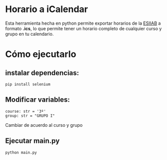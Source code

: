 # Horario a iCalendar

Esta herramienta hecha en python permite exportar horarios de la [ESIIAB](https://www.esiiab.uclm.es/grado/horarios.php?que=&curso=2024-25&submenu=2) a formato **.ics**, lo que permite tener un horario completo de cualquier curso y grupo en tu calendario.

# Cómo ejecutarlo

## instalar dependencias:
`pip install selenium`

## Modificar variables: 
```
course: str = '3º'  
group: str = "GRUPO I" 
```  
Cambiar de acuerdo al curso y grupo

## Ejecutar main.py
`python main.py`

